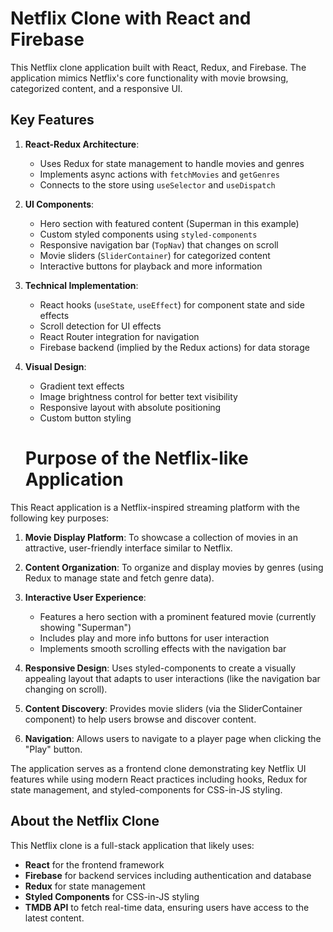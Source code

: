 # Netflix Clone with React and Firebase

This Netflix clone application built with React, Redux, and Firebase.
The application mimics Netflix's core functionality with movie browsing, categorized content, and a responsive UI.

## Key Features

1. **React-Redux Architecture**: 
   - Uses Redux for state management to handle movies and genres
   - Implements async actions with `fetchMovies` and `getGenres`
   - Connects to the store using `useSelector` and `useDispatch`

2. **UI Components**:
   - Hero section with featured content (Superman in this example)
   - Custom styled components using `styled-components`
   - Responsive navigation bar (`TopNav`) that changes on scroll
   - Movie sliders (`SliderContainer`) for categorized content
   - Interactive buttons for playback and more information

3. **Technical Implementation**:
   - React hooks (`useState`, `useEffect`) for component state and side effects
   - Scroll detection for UI effects
   - React Router integration for navigation
   - Firebase backend (implied by the Redux actions) for data storage

4. **Visual Design**:
   - Gradient text effects
   - Image brightness control for better text visibility
   - Responsive layout with absolute positioning
   - Custom button styling
  

   # Purpose of the Netflix-like Application

This React application is a Netflix-inspired streaming platform with the following key purposes:

1. **Movie Display Platform**: To showcase a collection of movies in an attractive, user-friendly interface similar to Netflix.

2. **Content Organization**: To organize and display movies by genres (using Redux to manage state and fetch genre data).

3. **Interactive User Experience**:
   - Features a hero section with a prominent featured movie (currently showing "Superman")
   - Includes play and more info buttons for user interaction
   - Implements smooth scrolling effects with the navigation bar

4. **Responsive Design**: Uses styled-components to create a visually appealing layout that adapts to user interactions (like the navigation bar changing on scroll).

5. **Content Discovery**: Provides movie sliders (via the SliderContainer component) to help users browse and discover content.

6. **Navigation**: Allows users to navigate to a player page when clicking the "Play" button.

The application serves as a frontend clone demonstrating key Netflix UI features while using modern React practices including hooks, Redux for state management, and styled-components for CSS-in-JS styling.

## About the Netflix Clone

This Netflix clone is a full-stack application that likely uses:
- **React** for the frontend framework
- **Firebase** for backend services including authentication and database
- **Redux** for state management
- **Styled Components** for CSS-in-JS styling
- **TMDB API** to fetch real-time data, ensuring users have access to the latest content.

